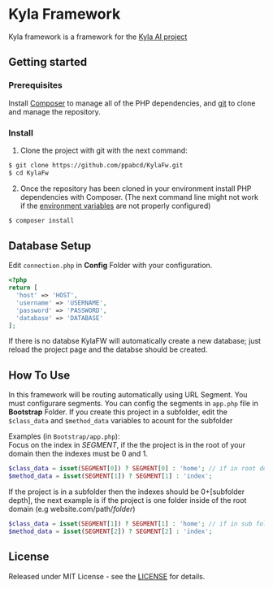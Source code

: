 # Kyla Framework

Kyla framework is a framework for the [Kyla AI project](https://github.com/ppabcd/Kyla-AI)

## Getting started
### Prerequisites

Install [Composer](https://getcomposer.org/) to manage all of the PHP dependencies, and [git](https://git-scm.com/) to clone and manage the repository.

### Install
1. Clone the project with git with the next command:

```bash
$ git clone https://github.com/ppabcd/KylaFw.git
$ cd KylaFw
```

2. Once the repository has been cloned in your environment install PHP dependencies with Composer. (The next command line might not work if the [environment variables](https://en.wikipedia.org/wiki/Environment_variable) are not properly configured)

```bash
$ composer install
```

## Database Setup
Edit `connection.php` in **Config** Folder with your configuration.
```php
<?php
return [
  'host' => 'HOST',
  'username' => 'USERNAME',
  'password' => 'PASSWORD',
  'database' => 'DATABASE'
];
```

If there is no databse KylaFW will automatically create a new database; just reload the project page and the databse should be created.

## How To Use

In this framework will be routing automatically using URL Segment. You must configurare segments. 
You can config the segments in `app.php` file in **Bootstrap** Folder.
If you create this project in a subfolder, edit the `$class_data` and `$method_data` variables to acount for the subfolder

Examples (in `Bootstrap/app.php`):  
Focus on the index in *SEGMENT*, if the the project is in the root of your domain then the indexes must be 0 and 1.

```php
$class_data = isset(SEGMENT[0]) ? SEGMENT[0] : 'home'; // if in root domain
$method_data = isset(SEGMENT[1]) ? SEGMENT[1] : 'index';
```

If the project is in a subfolder then the indexes should be 0+\[subfolder depth], the next example is if the project is one folder inside of the root domain (e.g website.com/path/*folder*)

```php
$class_data = isset(SEGMENT[1]) ? SEGMENT[1] : 'home'; // if in sub folder
$method_data = isset(SEGMENT[2]) ? SEGMENT[2] : 'index';
```
## License

Released under MIT License - see the [LICENSE](LICENSE) for details.
